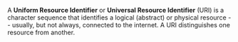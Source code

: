 A **Uniform Resource Identifier** or **Universal Resource Identifier** (URI) is a character sequence that identifies a logical (abstract) or physical resource -- usually, but not always, connected to the internet. A URI distinguishes one resource from another.